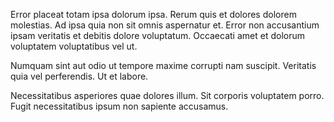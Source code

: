 Error placeat totam ipsa dolorum ipsa. Rerum quis et dolores dolorem molestias. Ad ipsa quia non sit omnis aspernatur et. Error non accusantium ipsam veritatis et debitis dolore voluptatum. Occaecati amet et dolorum voluptatem voluptatibus vel ut.
 Numquam sint aut odio ut tempore maxime corrupti nam suscipit. Veritatis quia vel perferendis. Ut et labore.
 Necessitatibus asperiores quae dolores illum. Sit corporis voluptatem porro. Fugit necessitatibus ipsum non sapiente accusamus.